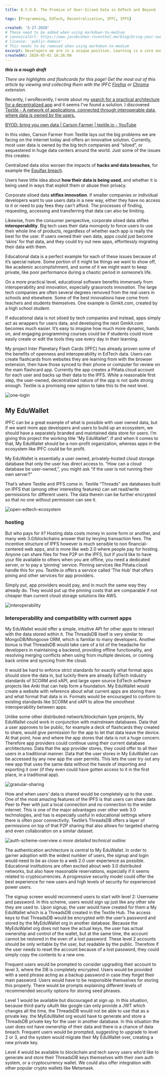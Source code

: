 ```yaml
---
title: B.Y.O.D. The Promise of User-Siloed Data in EdTech and Beyond

tags: [Programming, EdTech, Decentralization, IPFC, IPFS]

created: '5-27-2020'
# These need to be added when using markdown-to-medium
# canonicalUrl: https://www.jacobcohen-rosenthal.me/blog/bring-your-own-data/
# license: 'public-domain'
# This needs to be removed when using markdown-to-medium
excerpt: Developers we are in a unique position. Learning is a core and continuous part of our work. Mislead by the oft-cited 10,000 hour rule, you might be inclined to think that just putting in enough hours will be enough.
createdAt: 2020-05-01 16:26:00
---
```


**_this is a rough draft_**

_There are highlights and flashcards for this page! Get the most out of this article by viewing and collecting them with the IPFC [Firefox](https://addons.mozilla.org/en-US/firefox/addon/inter-planetary-flash-cards/) or [Chrome](https://chrome.google.com/webstore/detail/inter-planetary-flash-car/ffjpplmcceibehbaofplbmcldkmmhcob) extension._

Recently, I wroRecently, I wrote about my [search for a practical architecture for a decentralized app](~https://www.jacobcohen-rosenthal.me/blog/searching-for-a-practical-architecture-for-a-decentralized-app~) and it seems I’ve found a solution. I discovered [Textile - A network of applications, connected through interoperable data, where data is owned by the users.](~https://textile.io/~)

[BYOD: bring you own data | Carson Farmer | textile.io - YouTube](~https://www.youtube.com/watch?v=glbV7azZ0vY~)

In this video, Carson Farmer from Textile lays out the big problems we are facing on the internet today and offers an innovative solution. Currently, most user data is owned by the big tech companies and “siloed”, or sequestered in huge data centers around the world. Just some of the issues this creates:

Centralized data silos worsen the impacts of **hacks and data breaches**, for example the [Equifax breach](~https://en.wikipedia.org/wiki/Equifax#May%E2%80%93July_2017_data_breach~).

Users have little idea about **how their data is being used**, and whether it is being used in ways that exploit them or abuse their privacy.

Corporate siloed data **stifles innovation**. if smaller companies or individual developers want to use users data in a new way, either they have no access to it or need to pay fees they can’t afford. The processes of finding, requesting, accessing and transferring that data can also be limiting.

Likewise, from the consumer perspective, corporate siloed data stifles **interoperability**. Big tech uses their data monopoly to force users to use their whole line of products, regardless of whether each app is really the best for the user. If users owned their own data, apps could just become ‘skins’ for that data, and they could try out new apps, effortlessly migrating their data with them.

Educational data is a perfect example for each of these issues because of it’s special nature. Some portion of it might be things we want to show off, like academic accomplishment, and some of it we might want to keep private, like poor performance during a chaotic period in someone’s life.

On a more practical level, educational software benefits immensely from interoperability and innovation, especially grassroots innovation. The large tech companies are often several degrees removed from the real users in schools and elsewhere. Some of the best innovations have come from teachers and students themselves. One example is Gimkit.com, created by a high school student.

If educational data is not siloed by tech companies and instead, apps simply act as wrappers for users data, and developing the next Gimkit.com becomes much easier. It’s easy to imagine how much more dynamic, hands on, and engaging programming courses could be if students could more easily create or edit the tools they use every day in their learning.

My project Inter Planetary Flash Cards (IPFC) has already proven some of the benefits of openness and interoperability in EdTech data. Users can create flashcards from websites they are learning from with the browser extension, then have those synced to their phone or computer for review on the main flashcard app. Currently the app creates a Piñata.cloud account for each user and backs up their data to the IPFS. While a reasonable first step, the user-owned, decentralized nature of the app is not quite strong enough. Textile is a promising new option to take this to the next level.

![one-login](https://gateway.pinata.cloud/ipfs/QmTML9tv5tUQFGDLxyJPsVKcBFVu4PCnpB8jYkmpTkfN8o)

## My EduWallet

IPFC can be a great example of what is possible with user owned data, but if we want more app developers and users to build up an ecosystem, we should have a separately branded and maintained data store for users. I’m giving this project the working title “My EduWallet”. If and when it comes to that, My EduWallet should be a non-profit organization, whereas apps in the ecosystem like IPFC could be for profit.

My EduWallet is essentially a user owned, privately-hosted cloud storage database that only the user has direct access to. “How can a cloud database be user-owned,”, you might ask “if the user is not running their own server?”

That’s where Textile and IPFS come in. Textile “Threads” are databases built on IPFS that (among other interesting features) can set read/write permissions for different users. The data therein can be further encrypted so that no one without permission can see it.

![open-edtech-ecosystem](https://gateway.pinata.cloud/ipfs/QmVLBJ8sK4gCkr3Rs6NfYkGZt6r4H4o7vwY48cuaBSkp8T)

### hosting

But who pays for it? Hosting data costs money in some form or another, and many web 3.0/blockchains answer that by levying transaction fees. The incentive structure of IPFS however is much sensible to non financial-centered web apps, and is more like web 2.0 where people pay for hosting. Anyone can share files for free P2P on the IPFS, but if you’d like to have your file available to others when you are offline, you need a dedicated server, or to pay a ‘pinning’ service. Pinning services like Piñata.cloud handle this for you. Textile.io offers a service called ‘The Hub’ that offers pining and other services for app providers.

Simply put, app providers would pay, and in much the same way they already do. They would put up the pinning costs that are comparable if not cheaper than current cloud storage solutions like AWS.

![interoperability](https://gateway.pinata.cloud/ipfs/QmTnQMMEaKnse1eF7DApCrqcGtYwfGdDdsuPxoGwgw7fgi)

### Interoperability and compatibility with current apps

My EduWallet would offer a simple, intuitive API for other apps to interact with the data stored within it. The ThreadsDB itself is very similar to MongoDB/Mongoose ORM, which is familiar to many developers. Another bonus is that ThreadsDB would take care of a lot of the headache for developers in maintaining a backend, providing offline functionality, and resolving merging conflicts when using from multiple devices, or coming back online and syncing from the cloud.

It would be hard to enforce strict standards for exactly what format apps should store the data in, but luckily there are already EdTech industry standards of SCORM and xAPI, and large open source EdTech software projects like Anki that can help form a foundation. My EduWallet would create a website with reference about what current apps are storing there and what format that data is in. Formats would be encouraged to conform to existing standards like SCORM and xAPI to allow the smoothest interoperability between apps.

Unlike some other distributed network/blockchain type projects, My EduWallet could work in conjunction with mainstream databases. Data that a user approves to be public, for example a deck of flashcards they created to share, would give permission for the app to let that data leave the device. At that point, how and where the app stores that data is not a huge concern. Therefore app providers could continue using their current database architectures. Data that the app provider stores, they could offer to all their users in a traditional manner. Data that the user stores in My EduWallet can be accessed by any new app the user permits. This lets the user try out any new app that uses the same data without the hassle of importing and exporting it over (if they even could have gotten access to it in the first place, in a traditional app).

![granular-sharing](https://gateway.pinata.cloud/ipfs/QmTLbWt74gbZdtssNTvXkBoUb5bXgs4kGC7WB8fEFMWNZW)

How and when users’ data is shared would be completely up to the user. One of the most amazing features of the IPFS is that users can share data Peer to Peer with just a local connection and no connection to the wider internet. This is one of the major advantages over other web 3.0 technologies, and has is especially useful in educational settings where there is often poor connectivity. Textile’s ThreadsDB offers a layer of permissions on top of that P2P sharing that also allows for targeted sharing and even collaboration on a similar dataset.

![auth-scheme-overview](https://gateway.pinata.cloud/ipfs/QmZb8ESPJZ5iAktZeYCRe3wpjNYfQUqVMBM4k3mYtLKawC)
_a more detailed technical outline_

The authentication architecture is central to My EduWallet. In order to garner adoption with the widest number of users, the signup and login would need to be as close to a web 2.0 user experience as possible. Educational institutions are often excited about web 3.0 distributed networks, but also have reasonable reservations, especially if it seems related to cryptocurrencies. A progressive security model could offer the best experience for new users and high levels of security for experienced power users.

The signup screen would recommend users to start with level 2: Username and password. In this scheme, users would sign up just like any other site they are used to. Upon signup, the user would have created for them a My EduWallet which is a ThreadsDB created in the Textile Hub. The access keys to that ThreadsDB would be encrypted with the user’s password and stored by the MyEduWallet org in another database. Because the MyEduWallet org does not have the actual keys, the user has actual ownership and control of the wallet, but at the same time, the account cannot be restored in the even of a lost password. These level 2 accounts should be only writable by the user, but readable by the public. Therefore if the user needs to reset the account because of a lost password, they could simply copy the contents to a new one.

Frequent users would be prompted to consider upgrading their account to level 3, where the DB is completely encrypted. Users would be provided with a seed phrase acting as a backup password in case they forget their main password. Users would have to be responsible themselves for storing this properly. There would be prompts explaining different levels of recommended security options for storing seed phrases.

Level 1 would be available but discouraged at sign up. In this situation, because third-party oAuth like google can only provide a JWT which changes all the time, the ThreadsDB would not be able to use that as a private key. the MyEduWallet org would have to generate and store a ThreadsDB private key for the user in another database. In this situation the user does not have ownership of their data and there is a chance of data breach. Frequent users would be prompted, suggesting to upgrade to level 2 or 3, and the system would migrate their My EduWallet over, creating a new private key.

Level 4 would be available to blockchain and tech savvy users who’d like to generate and store their ThreadsDB keys themselves with their own auth system, or a cryptocurrency wallet. We could also offer integration with other popular crypto wallets like Metamask.
